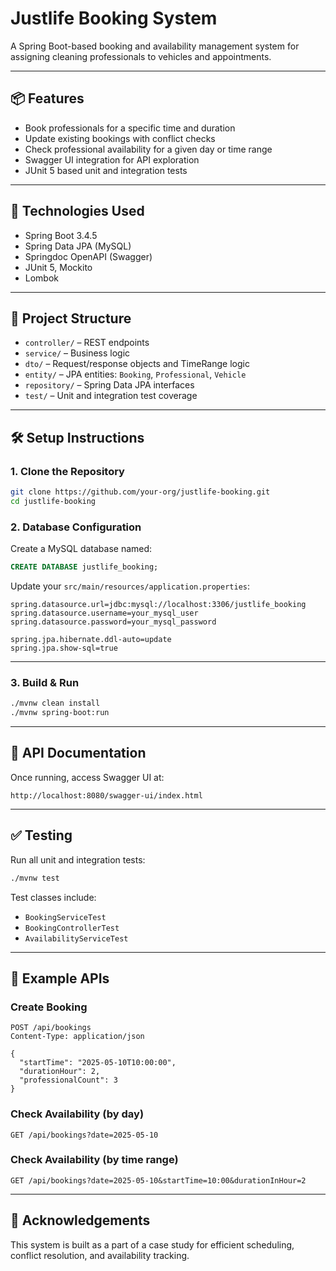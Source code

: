# Justlife Booking System

A Spring Boot-based booking and availability management system for assigning cleaning professionals to vehicles and appointments.

---

## 📦 Features

- Book professionals for a specific time and duration
- Update existing bookings with conflict checks
- Check professional availability for a given day or time range
- Swagger UI integration for API exploration
- JUnit 5 based unit and integration tests

---

## 🚀 Technologies Used

- Spring Boot 3.4.5
- Spring Data JPA (MySQL)
- Springdoc OpenAPI (Swagger)
- JUnit 5, Mockito
- Lombok

---

## 🧱 Project Structure

- `controller/` – REST endpoints
- `service/` – Business logic
- `dto/` – Request/response objects and TimeRange logic
- `entity/` – JPA entities: `Booking`, `Professional`, `Vehicle`
- `repository/` – Spring Data JPA interfaces
- `test/` – Unit and integration test coverage

---

## 🛠️ Setup Instructions

### 1. Clone the Repository

```bash
git clone https://github.com/your-org/justlife-booking.git
cd justlife-booking
```

### 2. Database Configuration

Create a MySQL database named:

```sql
CREATE DATABASE justlife_booking;
```

Update your `src/main/resources/application.properties`:

```properties
spring.datasource.url=jdbc:mysql://localhost:3306/justlife_booking
spring.datasource.username=your_mysql_user
spring.datasource.password=your_mysql_password

spring.jpa.hibernate.ddl-auto=update
spring.jpa.show-sql=true
```

---

### 3. Build & Run

```bash
./mvnw clean install
./mvnw spring-boot:run
```

---

## 📖 API Documentation

Once running, access Swagger UI at:

```
http://localhost:8080/swagger-ui/index.html
```

---

## ✅ Testing

Run all unit and integration tests:

```bash
./mvnw test
```

Test classes include:

- `BookingServiceTest`
- `BookingControllerTest`
- `AvailabilityServiceTest`

---

## 🧪 Example APIs

### Create Booking

```http
POST /api/bookings
Content-Type: application/json

{
  "startTime": "2025-05-10T10:00:00",
  "durationHour": 2,
  "professionalCount": 3
}
```

### Check Availability (by day)

```http
GET /api/bookings?date=2025-05-10
```

### Check Availability (by time range)

```http
GET /api/bookings?date=2025-05-10&startTime=10:00&durationInHour=2
```

---

## 🙏 Acknowledgements

This system is built as a part of a case study for efficient scheduling, conflict resolution, and availability tracking.
